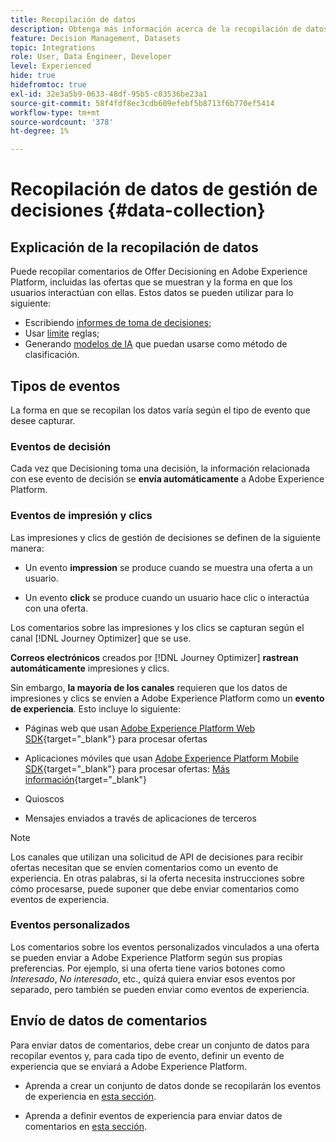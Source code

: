```yaml
---
title: Recopilación de datos
description: Obtenga más información acerca de la recopilación de datos de comentarios de Administración de decisiones
feature: Decision Management, Datasets
topic: Integrations
role: User, Data Engineer, Developer
level: Experienced
hide: true
hidefromtoc: true
exl-id: 32e3a5b9-0633-48df-95b5-c03536be23a1
source-git-commit: 58f4fdf8ec3cdb609efebf5b8713f6b770ef5414
workflow-type: tm+mt
source-wordcount: '378'
ht-degree: 1%

---
```


# Recopilación de datos de gestión de decisiones {#data-collection}

## Explicación de la recopilación de datos

Puede recopilar comentarios de Offer Decisioning en Adobe Experience Platform, incluidas las ofertas que se muestran y la forma en que los usuarios interactúan con ellas. Estos datos se pueden utilizar para lo siguiente:

* Escribiendo [informes de toma de decisiones](../cja-reporting.md);
* Usar [límite](../items.md#capping) reglas;
* Generando [modelos de IA](../ranking/ai-models.md) que puedan usarse como método de clasificación.

## Tipos de eventos

La forma en que se recopilan los datos varía según el tipo de evento que desee capturar.

### Eventos de decisión

Cada vez que Decisioning toma una decisión, la información relacionada con ese evento de decisión se **envía automáticamente** a Adobe Experience Platform. <!--TBC + link-->

### Eventos de impresión y clics

Las impresiones y clics de gestión de decisiones se definen de la siguiente manera:

* Un evento **impression** se produce cuando se muestra una oferta a un usuario.

* Un evento **click** se produce cuando un usuario hace clic o interactúa con una oferta.

Los comentarios sobre las impresiones y los clics se capturan según el canal [!DNL Journey Optimizer] que se use.

**Correos electrónicos** creados por [!DNL Journey Optimizer] **rastrean automáticamente** impresiones y clics.

Sin embargo, **la mayoría de los canales** requieren que los datos de impresiones y clics se envíen a Adobe Experience Platform como un **evento de experiencia**. Esto incluye lo siguiente:

* Páginas web que usan [Adobe Experience Platform Web SDK](https://experienceleague.adobe.com/docs/experience-platform/edge/home.html?lang=es){target="_blank"} para procesar ofertas

* Aplicaciones móviles que usan [Adobe Experience Platform Mobile SDK](https://experienceleague.adobe.com/docs/platform-learn/data-collection/mobile-sdk/overview.html?lang=es){target="_blank"} para procesar ofertas: [Más información](https://developer.adobe.com/client-sdks/documentation/adobe-journey-optimizer-decisioning/#ab-sj-tracking-servers){target="_blank"}
* Quioscos
* Mensajes enviados a través de aplicaciones de terceros
  <!--Mobile push notifications authored by [!DNL Journey Optimizer] - [Learn more](https://developer.adobe.com/client-sdks/documentation/adobe-journey-optimizer/api-reference/#handlenotificationresponse){target="_blank"}-->

>[!NOTE]
>
>Los canales que utilizan una solicitud de API de decisiones para recibir ofertas necesitan que se envíen comentarios como un evento de experiencia. En otras palabras, si la oferta necesita instrucciones sobre cómo procesarse, puede suponer que debe enviar comentarios como eventos de experiencia.

### Eventos personalizados

Los comentarios sobre los eventos personalizados vinculados a una oferta se pueden enviar a Adobe Experience Platform según sus propias preferencias. Por ejemplo, si una oferta tiene varios botones como *Interesado*, *No interesado*, etc., quizá quiera enviar esos eventos por separado, pero también se pueden enviar como eventos de experiencia.

## Envío de datos de comentarios

Para enviar datos de comentarios, debe crear un conjunto de datos para recopilar eventos y, para cada tipo de evento, definir un evento de experiencia que se enviará a Adobe Experience Platform.

* Aprenda a crear un conjunto de datos donde se recopilarán los eventos de experiencia en [esta sección](create-dataset.md).

* Aprenda a definir eventos de experiencia para enviar datos de comentarios en [esta sección](schema-requirement.md).
